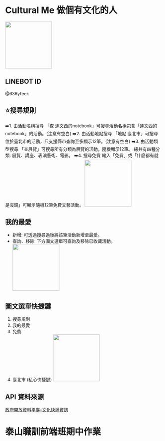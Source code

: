 # Cultural Me 做個有文化的人
<img src="https://github.com/iiQvQii/Linebot-Cultural-Me/blob/master/img/logo.png" width="150"></img>

## LINEBOT ID
@636yfeek
## ⭐️搜尋規則
➡️1. 由活動名稱搜尋
「查 達文西的notebook」可搜尋活動名稱包含「達文西的notebook」的活動。(注意有空白)
➡️2. 由活動地點搜尋
「地點 臺北市」可搜尋位於臺北市的活動，只支援縣市查詢至多顯示12筆。(注意有空白)
➡️3. 由活動類型搜尋
「查展覽」可搜尋所有分類為展覽的活動，隨機顯示12筆。
總共有四種分類: 展覽、講座、表演藝術、電影。
➡️4. 搜尋免費
輸入「免費」或「什麼都有就是沒錢」可顯示隨機12筆免費文藝活動。
<img src="https://github.com/iiQvQii/Linebot-Cultural-Me/blob/master/img/preview-searh.jpg" width="150"></img>
## 我的最愛
- 新增:
可透過搜尋過後將該筆活動新增至最愛。
- 查詢、移除:
下方圖文選單可查詢及移除已收藏活動。
<img src="https://github.com/iiQvQii/Linebot-Cultural-Me/blob/master/img/preview-collect.jpg" width="150"></img>

## 圖文選單快捷鍵
1. 搜尋規則
2. 我的最愛
3. 免費
4. 臺北市 (私心快捷鍵)
<img src="https://github.com/iiQvQii/Linebot-Cultural-Me/blob/master/img/preview-menu.jpg" width="150"></img>

## API 資料來源
[政府開放資料平臺-文化快遞資訊](https://data.gov.tw/dataset/151940)

# 泰山職訓前端班期中作業